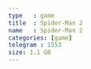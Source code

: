 ```yaml
---
type   : game
title  : Spider-Man 2
name   : Spider-Man 2
categories: [game]
telegram : 1553
size: 1.1 GB
---
```



